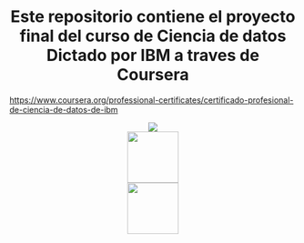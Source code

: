 <div align="center">
  <h1>Este repositorio contiene el proyecto final del curso de Ciencia de datos Dictado por IBM a traves de Coursera</h1>
</div>

https://www.coursera.org/professional-certificates/certificado-profesional-de-ciencia-de-datos-de-ibm

<div align="center"> 
  <img src="https://s3.amazonaws.com/coursera_assets/meta_images/generated/CERTIFICATE_LANDING_PAGE/CERTIFICATE_LANDING_PAGE~ZKPV57E8RR4P/CERTIFICATE_LANDING_PAGE~ZKPV57E8RR4P.jpeg" width="">
</div>


<div align="center"> 
  <img src="https://www.ibm.com/brand/experience-guides/developer/b1db1ae501d522a1a4b49613fe07c9f1/01_8-bar-positive.svg" width="90">
</div>

<div align="center"> 
  <img src="https://tentulogo.com/wp-content/uploads/2018/09/coursera.png" width="90">
</div>


